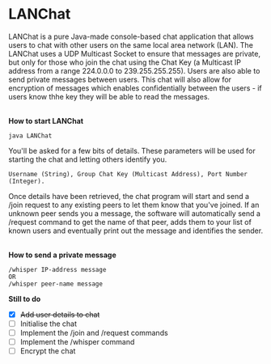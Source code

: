 # LANChat
LANChat is a pure Java-made console-based chat application that allows users to chat with other users on the same local area network (LAN). The LANChat uses a UDP Multicast Socket to ensure that messages are private, but only for those who join the chat using the Chat Key (a Multicast IP address from a range 224.0.0.0 to 239.255.255.255). Users are also able to send private messages between users. This chat will also allow for encryption of messages which enables confidentially between the users - if users know thhe key they will be able to read the messages.<br /><br />


**How to start LANChat**
```
java LANChat
```

You'll be asked for a few bits of details. These parameters will be used for starting the chat and letting others identify you.
```
Username (String), Group Chat Key (Multicast Address), Port Number (Integer).
```

Once details have been retrieved, the chat program will start and send a /join request to any existing peers to let them know that you've joined. If an unknown peer sends you a message, the software will automatically send a /request command to get the name of that peer, adds them to your list of known users and eventually print out the message and identifies the sender.<br /><br />

**How to send a private message**
```
/whisper IP-address message
OR
/whisper peer-name message
```

**Still to do**
- [X] ~~Add user details to chat~~
- [ ] Initialise the chat
- [ ] Implement the /join and /request commands
- [ ] Implement the /whisper command
- [ ] Encrypt the chat
